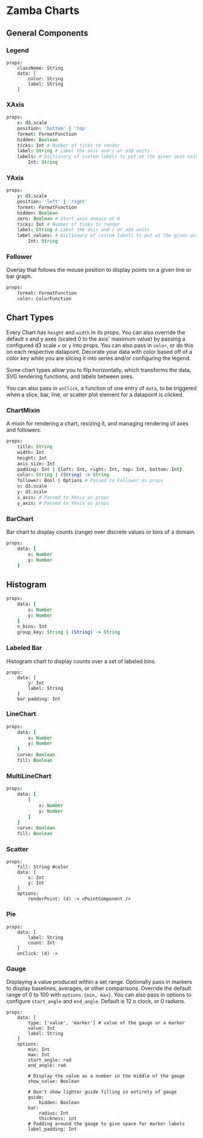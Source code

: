 # Zamba Charts

## General Components

### Legend

    props:
        className: String
        data: [
            color: String
            label: String
        ]

### XAxis

```coffee
props:
    x: d3.scale
    position: 'bottom' | 'top'
    format: FormatFunction
    hidden: Boolean
    ticks: Int # Number of ticks to render
    label: String # Label the axis and / or add units
    labels: # Dictionary of custom labels to put at the given axis values
        Int: String
```

### YAxis

```coffee
props:
    y: d3.scale
    position: 'left' | 'right'
    format: FormatFunction
    hidden: Boolean
    zero: Boolean # Start axis domain at 0
    ticks: Int # Number of ticks to render
    label: String # Label the axis and / or add units
    label_values: # Dictionary of custom labels to put at the given axis values
        Int: String
```

### Follower

Overlay that follows the mouse position to display points on a given line or bar graph.

```coffee
props:
    format: FormatFunction
    color: ColorFunction
```

## Chart Types

Every Chart has `height` and `width` in its props. You can also override the default x and y axes (scaled 0 to the axis' maximum value) by passing a configured d3 scale `x` or `y` into props. You can also pass in `color`, or do this on each respective datapoint. Decorate your data with color based off of a color key while you are slicing it into series and/or configuring the legend.

Some chart types allow you to flip horizontally, which transforms the data, SVG rendering functions, and labels between axes.

You can also pass in `onClick`, a function of one entry of `data`, to be triggered when a slice, bar, line, or scatter plot element for a datapoint is clicked.

### ChartMixin

A mixin for rendering a chart, resizing it, and managing rendering of axes and followers.

```coffee
props:
    title: String
    width: Int
    height: Int
    axis_size: Int
    padding: Int | {left: Int, right: Int, top: Int, bottom: Int}
    color: String | (String) -> String
    follower: Bool | Options # Passed to Follower as props
    x: d3.scale
    y: d3.scale
    x_axis: # Passed to XAxis as props
    y_axis: # Passed to YAxis as props
```

### BarChart

Bar chart to display counts (range) over discrete values or bins of a domain.

```coffee
props:
    data: [
        x: Number
        y: Number
    ]
```

## Histogram

```coffee
props:
    data: [
        x: Number
        y: Number
    ]
    n_bins: Int
    group_key: String | (String) -> String
```

### Labeled Bar

Histogram chart to display counts over a set of labeled bins.

    props:
        data: [
            y: Int
            label: String
        ]
        bar_padding: Int


### LineChart

```coffee
props:
    data: [
        x: Number
        y: Number
    ]
    curve: Boolean
    fill: Boolean
```

### MultiLineChart

```coffee
props:
    data: [
        [
            x: Number
            y: Number
        ]
    ]
    curve: Boolean
    fill: Boolean
```

### Scatter

    props:
        fill: String #color
        data: [
            x: Int
            y: Int
        ]
        options:
            renderPoint: (d) -> <PointComponent />

### Pie

    props:
        data: [
            label: String
            count: Int
        ]
        onClick: (d) -> 


### Gauge

Displaying a value produced within a set range. Optionally pass in markers to display baselines, averages, or other comparisons. Override the default range of 0 to 100 with `options.{min, max}`. You can also pass in options to configure `start_angle` and `end_angle`. Default is 12 o clock, or 0 radians.

    props:
        data: [
            type: ['value', 'marker'] # value of the gauge or a marker
            value: Int
            label: String
        ]
        options:
            min: Int
            max: Int
            start_angle: rad
            end_angle: rad

            # Display the value as a number in the middle of the gauge
            show_value: Boolean

            # Don't show lighter guide filling in entirety of gauge
            guide:
                hidden: Boolean
            bar:
                radius: Int
                thickness: int
            # Padding around the gauge to give space for marker labels
            label_padding: Int

